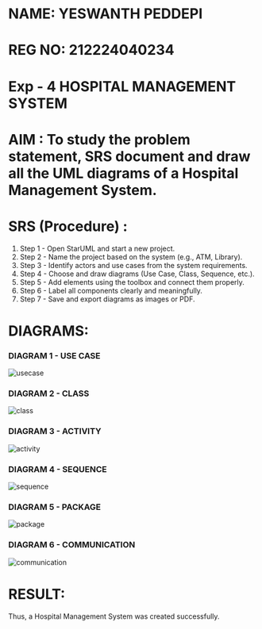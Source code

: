 # NAME: YESWANTH PEDDEPI
# REG NO: 212224040234
# Exp - 4 HOSPITAL MANAGEMENT SYSTEM

# AIM : To study the problem statement, SRS document and draw all the UML diagrams of a Hospital Management System.

# SRS (Procedure) :

1. Step 1 - Open StarUML and start a new project.
2. Step 2 - Name the project based on the system (e.g., ATM, Library).
3. Step 3 - Identify actors and use cases from the system requirements.
4. Step 4 - Choose and draw diagrams (Use Case, Class, Sequence, etc.).
5. Step 5 - Add elements using the toolbox and connect them properly.
6. Step 6 - Label all components clearly and meaningfully.
7. Step 7 - Save and export diagrams as images or PDF.

# DIAGRAMS:

### DIAGRAM 1 - USE CASE

![usecase](https://github.com/user-attachments/assets/439ed666-b9cd-4cef-8a75-db9ca63146b4)

### DIAGRAM 2 - CLASS

![class](https://github.com/user-attachments/assets/38d871fd-2c08-4226-a22e-efd9605b387a)

### DIAGRAM 3 - ACTIVITY

![activity](https://github.com/user-attachments/assets/3558ee36-b43d-412a-ad6f-0fe74c0ae6b5)

### DIAGRAM 4 - SEQUENCE

![sequence](https://github.com/user-attachments/assets/67901ec7-7b52-47ab-8ac2-3f3a6e6c1140)

### DIAGRAM 5 - PACKAGE

![package](https://github.com/user-attachments/assets/df4c70d7-74fb-482a-b36c-15f72873d541)

### DIAGRAM 6 - COMMUNICATION

![communication](https://github.com/user-attachments/assets/e05bec2f-6901-4ed6-891b-0d2f4b506d84)

# RESULT:
Thus, a Hospital Management System was created successfully.
